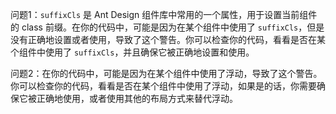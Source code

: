问题1：`suffixCls` 是 Ant Design 组件库中常用的一个属性，用于设置当前组件的 class 前缀。在你的代码中，可能是因为在某个组件中使用了 `suffixCls`，但是没有正确地设置或者使用，导致了这个警告。你可以检查你的代码，看看是否在某个组件中使用了 `suffixCls`，并且确保它被正确地设置和使用。

问题2：在你的代码中，可能是因为在某个组件中使用了浮动，导致了这个警告。你可以检查你的代码，看看是否在某个组件中使用了浮动，如果是的话，你需要确保它被正确地使用，或者使用其他的布局方式来替代浮动。
